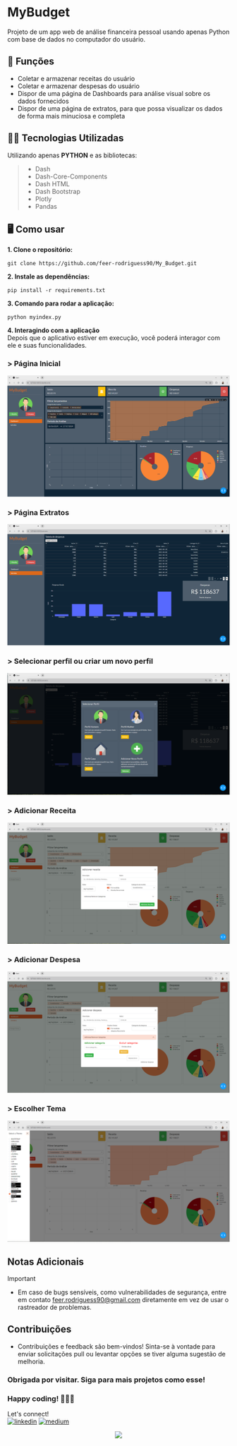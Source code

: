 # MyBudget

Projeto de um app web de análise financeira pessoal usando apenas Python com base de dados no computador do usuário.

## 🔧 Funções

- Coletar e armazenar receitas do usuário
- Coletar e armazenar despesas do usuário
- Dispor de uma página de Dashboards para análise visual sobre os dados fornecidos
- Dispor de uma página de extratos, para que possa visualizar os dados de forma mais minuciosa e completa

## 👨‍💻 Tecnologias Utilizadas

Utilizando apenas **PYTHON** e as bibliotecas:
> - Dash
> - Dash-Core-Components
> - Dash HTML
> - Dash Bootstrap
> - Plotly
> - Pandas

## 🖥 Como usar 
**1. Clone o repositório:**
```
git clone https://github.com/feer-rodriguess90/My_Budget.git
```

**2. Instale as dependências:**
```
pip install -r requirements.txt
```

**3. Comando para rodar a aplicação:**
```
python myindex.py
```

**4. Interagindo com a aplicação** <br>
Depois que o aplicativo estiver em execução, você poderá interagor com ele e suas funcionalidades. 

### > Página Inicial 
![image](https://github.com/feer-rodriguess90/My_Budget/blob/main/MyBudget/estrutura_inicial/Images/PaginaInicial.png)

### > Página Extratos 
![image](https://github.com/feer-rodriguess90/My_Budget/blob/main/MyBudget/estrutura_inicial/Images/PaginaExtratos.png)

### > Selecionar perfil ou criar um novo perfil 
![image](https://github.com/feer-rodriguess90/My_Budget/blob/main/MyBudget/estrutura_inicial/Images/SelecionarPerfil.png)

### > Adicionar Receita
![image](https://github.com/feer-rodriguess90/My_Budget/blob/main/MyBudget/estrutura_inicial/Images/AdicionarReceita.png)

### > Adicionar Despesa 
![image](https://github.com/feer-rodriguess90/My_Budget/blob/main/MyBudget/estrutura_inicial/Images/AdicionarDespesas.png)

### > Escolher Tema
![image](https://github.com/feer-rodriguess90/My_Budget/blob/main/MyBudget/estrutura_inicial/Images/EscolherTema.png)

## Notas Adicionais
> [!IMPORTANT]
> - Em caso de bugs sensíveis, como vulnerabilidades de segurança, entre em contato
feer.rodriguess90@gmail.com diretamente em vez de usar o rastreador de problemas.

## Contribuições
- Contribuições e feedback são bem-vindos! Sinta-se à vontade para enviar solicitações pull ou levantar opções se tiver alguma sugestão de melhoria.


### Obrigada por visitar. Siga para mais projetos como esse!  
### Happy coding! 👩🏽‍💻 
Let's connect! <br/>
[![linkedin](https://img.shields.io/badge/-LinkedIn-%230077B5?style=for-the-badge&logo=linkedin&logoColor=white)](https://www.linkedin.com/in/datavizwithfer/) 
[![medium](https://img.shields.io/badge/Medium-12100E?style=for-the-badge&logo=medium&logoColor=white)](https://medium.com/@DataVizWithFer)

<div align="center">
<img src="https://forthebadge.com/images/badges/built-with-love.svg" />
</div>










